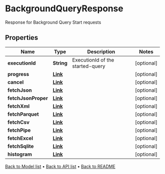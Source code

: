

# BackgroundQueryResponse

Response for Background Query Start requests

## Properties

| Name | Type | Description | Notes |
|------------ | ------------- | ------------- | -------------|
|**executionId** | **String** | ExecutionId of the started-query |  [optional] |
|**progress** | [**Link**](Link.md) |  |  [optional] |
|**cancel** | [**Link**](Link.md) |  |  [optional] |
|**fetchJson** | [**Link**](Link.md) |  |  [optional] |
|**fetchJsonProper** | [**Link**](Link.md) |  |  [optional] |
|**fetchXml** | [**Link**](Link.md) |  |  [optional] |
|**fetchParquet** | [**Link**](Link.md) |  |  [optional] |
|**fetchCsv** | [**Link**](Link.md) |  |  [optional] |
|**fetchPipe** | [**Link**](Link.md) |  |  [optional] |
|**fetchExcel** | [**Link**](Link.md) |  |  [optional] |
|**fetchSqlite** | [**Link**](Link.md) |  |  [optional] |
|**histogram** | [**Link**](Link.md) |  |  [optional] |



[Back to Model list](../README.md#documentation-for-models) &#8226; [Back to API list](../README.md#documentation-for-api-endpoints) &#8226; [Back to README](../README.md)


